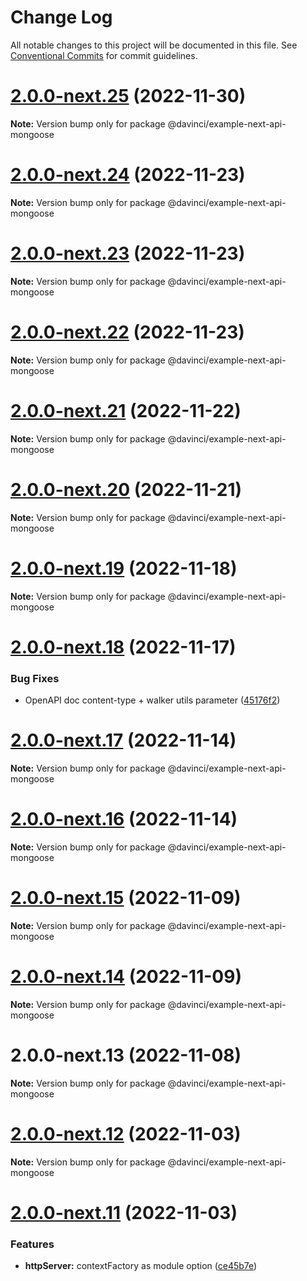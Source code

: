 # Change Log

All notable changes to this project will be documented in this file.
See [Conventional Commits](https://conventionalcommits.org) for commit guidelines.

# [2.0.0-next.25](https://github.com/HPInc/davinci/compare/@davinci/example-next-api-mongoose@2.0.0-next.24...@davinci/example-next-api-mongoose@2.0.0-next.25) (2022-11-30)

**Note:** Version bump only for package @davinci/example-next-api-mongoose





# [2.0.0-next.24](https://github.com/HPInc/davinci/compare/@davinci/example-next-api-mongoose@2.0.0-next.23...@davinci/example-next-api-mongoose@2.0.0-next.24) (2022-11-23)

**Note:** Version bump only for package @davinci/example-next-api-mongoose





# [2.0.0-next.23](https://github.com/HPInc/davinci/compare/@davinci/example-next-api-mongoose@2.0.0-next.22...@davinci/example-next-api-mongoose@2.0.0-next.23) (2022-11-23)

**Note:** Version bump only for package @davinci/example-next-api-mongoose





# [2.0.0-next.22](https://github.com/HPInc/davinci/compare/@davinci/example-next-api-mongoose@2.0.0-next.21...@davinci/example-next-api-mongoose@2.0.0-next.22) (2022-11-23)

**Note:** Version bump only for package @davinci/example-next-api-mongoose





# [2.0.0-next.21](https://github.com/HPInc/davinci/compare/@davinci/example-next-api-mongoose@2.0.0-next.20...@davinci/example-next-api-mongoose@2.0.0-next.21) (2022-11-22)

**Note:** Version bump only for package @davinci/example-next-api-mongoose





# [2.0.0-next.20](https://github.com/HPInc/davinci/compare/@davinci/example-next-api-mongoose@2.0.0-next.19...@davinci/example-next-api-mongoose@2.0.0-next.20) (2022-11-21)

**Note:** Version bump only for package @davinci/example-next-api-mongoose





# [2.0.0-next.19](https://github.com/HPInc/davinci/compare/@davinci/example-next-api-mongoose@2.0.0-next.18...@davinci/example-next-api-mongoose@2.0.0-next.19) (2022-11-18)

**Note:** Version bump only for package @davinci/example-next-api-mongoose





# [2.0.0-next.18](https://github.com/HPInc/davinci/compare/@davinci/example-next-api-mongoose@2.0.0-next.17...@davinci/example-next-api-mongoose@2.0.0-next.18) (2022-11-17)


### Bug Fixes

* OpenAPI doc content-type + walker utils parameter ([45176f2](https://github.com/HPInc/davinci/commit/45176f24d02ac2092d29eb22226b04e8c3818aa5))





# [2.0.0-next.17](https://github.com/HPInc/davinci/compare/@davinci/example-next-api-mongoose@2.0.0-next.16...@davinci/example-next-api-mongoose@2.0.0-next.17) (2022-11-14)

**Note:** Version bump only for package @davinci/example-next-api-mongoose





# [2.0.0-next.16](https://github.com/HPInc/davinci/compare/@davinci/example-next-api-mongoose@2.0.0-next.15...@davinci/example-next-api-mongoose@2.0.0-next.16) (2022-11-14)

**Note:** Version bump only for package @davinci/example-next-api-mongoose





# [2.0.0-next.15](https://github.com/HPInc/davinci/compare/@davinci/example-next-api-mongoose@2.0.0-next.14...@davinci/example-next-api-mongoose@2.0.0-next.15) (2022-11-09)

**Note:** Version bump only for package @davinci/example-next-api-mongoose





# [2.0.0-next.14](https://github.com/HPInc/davinci/compare/@davinci/example-next-api-mongoose@2.0.0-next.13...@davinci/example-next-api-mongoose@2.0.0-next.14) (2022-11-09)

**Note:** Version bump only for package @davinci/example-next-api-mongoose





# 2.0.0-next.13 (2022-11-08)

**Note:** Version bump only for package @davinci/example-next-api-mongoose





# [2.0.0-next.12](https://github.com/HPInc/davinci/compare/@davinci/example-next-api-mongoose@2.0.0-next.11...@davinci/example-next-api-mongoose@2.0.0-next.12) (2022-11-03)

**Note:** Version bump only for package @davinci/example-next-api-mongoose





# [2.0.0-next.11](https://github.com/HPInc/davinci/compare/@davinci/example-next-api-mongoose@2.0.0-next.10...@davinci/example-next-api-mongoose@2.0.0-next.11) (2022-11-03)


### Features

* **httpServer:** contextFactory as module option ([ce45b7e](https://github.com/HPInc/davinci/commit/ce45b7edb5f0ac7aff8540ab61066f13399b557d))
